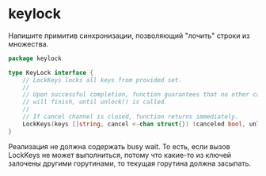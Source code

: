 # keylock

Напишите примитив синхронизации, позволяющий "лочить" строки из множества.

```go
package keylock

type KeyLock interface {
    // LockKeys locks all keys from provided set.
    // 
    // Upon successful completion, function guarantees that no other call with intersecting set of keys
    // will finish, until unlock() is called.
    //
    // If cancel channel is closed, function returns immediately.
    LockKeys(keys []string, cancel <-chan struct{}) (canceled bool, unlock func())
}
```

Реализация не должна содержать busy wait. То есть, если вызов LockKeys не может выполниться,
потому что какие-то из ключей залочены другими горутинами, то текущая горутина
должна засыпать.
